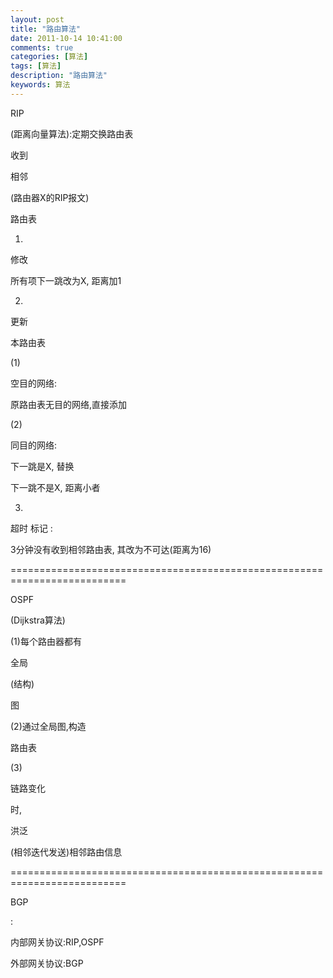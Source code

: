 ```yaml
---
layout: post
title: "路由算法"
date: 2011-10-14 10:41:00 
comments: true
categories: [算法]
tags: [算法]
description: "路由算法"
keywords: 算法
---
```



 
  
   
    
    
   
  
 
 
  
   RIP
  
  (距离向量算法):定期交换路由表
 
 
  收到
  
   相邻
  
  (路由器X的RIP报文)
  
   路由表
  
 
 
  1.
  
   修改
  
  所有项下一跳改为X, 距离加1
 
 
  2.
  
   更新
  
  本路由表
 
 
  (1)
  
   空目的网络:
  
  原路由表无目的网络,直接添加
 
 
  (2)
  
   同目的网络:
  
 
 
  
  
  下一跳是X, 替换
 
 
  下一跳不是X, 距离小者
 
 
  3.
  
   超时 标记 :
  
  3分钟没有收到相邻路由表, 其改为不可达(距离为16)
 
 
  ==========================================================================
 
 
  
   OSPF
  
  (Dijkstra算法)
 
 
  (1)每个路由器都有
  
   全局
  
  (结构)
  
   图
  
 
 
  (2)通过全局图,构造
  
   路由表
  
 
 
  (3)
  
   链路变化
  
  时,
  
   洪泛
  
  (相邻迭代发送)相邻路由信息
 
 
  ==========================================================================
 
 
  
   BGP
  
  :
 
 
  
  
 
 
  
  
 
 
  
  
 
 
  
  
 
 
  
  
 
 
  
  
 
 
  
  
 
 
  内部网关协议:RIP,OSPF
 
 
  外部网关协议:BGP
 


